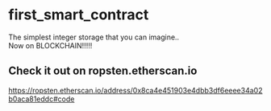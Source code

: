 # first_smart_contract

The simplest integer storage that you can imagine..
<br>
Now on BLOCKCHAIN!!!!!

## Check it out on ropsten.etherscan.io
https://ropsten.etherscan.io/address/0x8ca4e451903e4dbb3df6eeee34a02b0aca81eddc#code
